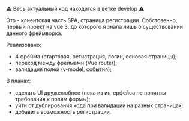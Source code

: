 :warning:
Весь актуальный код находится в ветке develop
:warning:

Это - клиентская часть SPA, страница регистрации. Собстсвенно, первый проект на vue 3, до которого я знала лишь о существовании данного фреймворка.


Реализовано:
- 4 фрейма (стартовая, регистрация, логин, основая страницы);
- переход между фреймами (Vue router);
- валидация полей (v-model, события);

В планах:
- сделать UI дружелюбнее (пока из интерфейса не понятны требования к полям формы);
- уйти от дублирования кода при валидации на разных страницах;
- добавить возможность регистрации.
